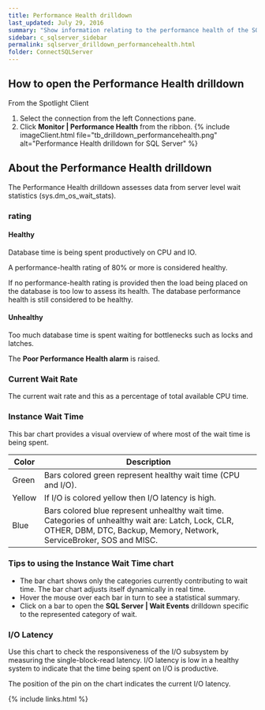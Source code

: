 ```yaml
---
title: Performance Health drilldown
last_updated: July 29, 2016
summary: "Show information relating to the performance health of the SQL Server. The Performance Health drilldown is designed to provide a high level view of potential bottlenecks. "
sidebar: c_sqlserver_sidebar
permalink: sqlserver_drilldown_performancehealth.html
folder: ConnectSQLServer
---
```





## How to open the Performance Health drilldown

From the Spotlight Client

1. Select the connection from the left Connections pane.
2. Click **Monitor \| Performance Health** from the ribbon.
   {% include imageClient.html file="tb_drilldown_performancehealth.png" alt="Performance Health drilldown for SQL Server" %}


## About the Performance Health drilldown



The Performance Health drilldown assesses data from server level wait statistics (sys.dm_os_wait_stats).

### rating

#### Healthy
 Database time is being spent productively on CPU and IO.

A performance-health rating of 80% or more is considered healthy.

If no performance-health rating is provided then the load being placed on the database is too low to assess its health. The database performance health is still considered to be healthy.

#### Unhealthy
 Too much database time is spent waiting for bottlenecks such as locks and latches.

The **Poor Performance Health alarm** is raised.


### Current Wait Rate
The current wait rate and this as a percentage of total available CPU time.


### Instance Wait Time
This bar chart provides a visual overview of where most of the wait time is being spent.

Color | Description
------|------------
Green | Bars colored green represent healthy wait time (CPU and I/O).
Yellow | If I/O is colored yellow then I/O latency is high.
Blue | Bars colored blue represent unhealthy wait time. Categories of unhealthy wait are: Latch, Lock, CLR, OTHER, DBM, DTC, Backup, Memory, Network, ServiceBroker, SOS and MISC.

### Tips to using the Instance Wait Time chart

* The bar chart shows only the categories currently contributing to wait time. The bar chart adjusts itself dynamically in real time.
* Hover the mouse over each bar in turn to see a statistical summary.
* Click on a bar to open the **SQL Server \| Wait Events** drilldown specific to the represented category of wait.


### I/O Latency

Use this chart to check the responsiveness of the I/O subsystem by measuring the single-block-read latency. I/O latency is low in a healthy system to indicate that the time being spent on I/O is productive.

The position of the pin on the chart indicates the current I/O latency.


{% include links.html %}

